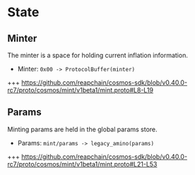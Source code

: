 <!--
order: 2
-->

# State

## Minter

The minter is a space for holding current inflation information.

- Minter: `0x00 -> ProtocolBuffer(minter)`

+++ https://github.com/reapchain/cosmos-sdk/blob/v0.40.0-rc7/proto/cosmos/mint/v1beta1/mint.proto#L8-L19

## Params

Minting params are held in the global params store.

- Params: `mint/params -> legacy_amino(params)`

+++ https://github.com/reapchain/cosmos-sdk/blob/v0.40.0-rc7/proto/cosmos/mint/v1beta1/mint.proto#L21-L53
